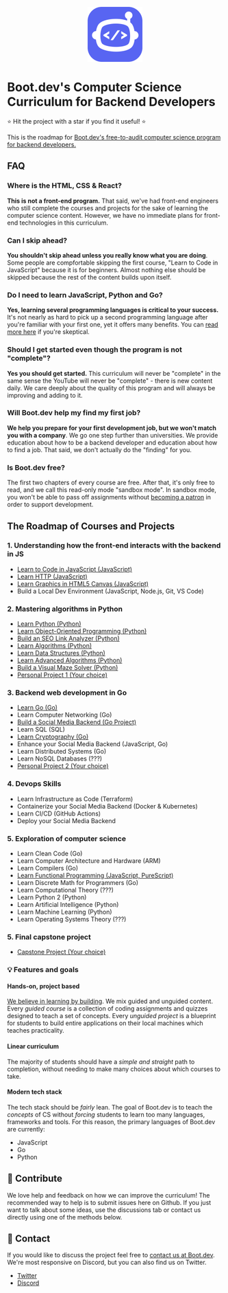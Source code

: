 <p align="center">
  <img width="128" src="logo.png">
</p>

# Boot.dev's Computer Science Curriculum for Backend Developers

⭐ Hit the project with a star if you find it useful! ⭐

This is the roadmap for [Boot.dev's free-to-audit computer science program for backend developers.](https://boot.dev)

## FAQ

### Where is the HTML, CSS & React?

**This is not a front-end program.** That said, we've had front-end engineers who still complete the courses and projects for the sake of learning the computer science content. However, we have no immediate plans for front-end technologies in this curriculum.

### Can I skip ahead?

**You shouldn't skip ahead unless you really know what you are doing**. Some people are compfortable skipping the first course, "Learn to Code in JavaScript" because it is for beginners. Almost nothing else should be skipped because the rest of the content builds upon itself.

### Do I need to learn JavaScript, Python and Go?

**Yes, learning several programming languages is critical to your success.** It's not nearly as hard to pick up a second programming language after you're familiar with your first one, yet it offers many benefits. You can [read more here](https://blog.boot.dev/education/learn-multiple-programming-languages) if you're skeptical.

### Should I get started even though the program is not "complete"?

**Yes you should get started.** This curriculum will never be "complete" in the same sense the YouTube will never be "complete" - there is new content daily. We care deeply about the quality of this program and will always be improving and adding to it.

### Will Boot.dev help my find my first job?

**We help you prepare for your first development job, but we won't match you with a company**. We go one step further than universities. We provide education about how to be a backend developer and education about how to find a job. That said, we don't actually do the "finding" for you.

### Is Boot.dev free?

The first two chapters of every course are free. After that, it's only free to read, and we call this read-only mode "sandbox mode". In sandbox mode, you won't be able to pass off assignments without [becoming a patron](https://boot.dev/pricing) in order to support development.

## The Roadmap of Courses and Projects

### 1. Understanding how the front-end interacts with the backend in JS

* [Learn to Code in JavaScript (JavaScript)](https://boot.dev/learn/learn-code-javascript)
* [Learn HTTP (JavaScript)](https://boot.dev/learn/learn-http)
* [Learn Graphics in HTML5 Canvas (JavaScript)](https://boot.dev/learn/learn-graphics-html5-canvas)
* Build a Local Dev Environment (JavaScript, Node.js, Git, VS Code)

### 2. Mastering algorithms in Python

* [Learn Python (Python)](https://boot.dev/learn/learn-python)
* [Learn Object-Oriented Programming (Python)](https://boot.dev/learn/learn-object-oriented-programming)
* [Build an SEO Link Analyzer (Python)](https://boot.dev/project/59fbb2aa-7d67-4e88-bac8-42f49798a9f5/4a7010c1-e7d3-4cc5-9b1b-d1f4e9f9ce81)
* [Learn Algorithms (Python)](https://boot.dev/learn/learn-algorithms)
* [Learn Data Structures (Python)](https://boot.dev/learn/learn-data-structures)
* [Learn Advanced Algorithms (Python)](https://boot.dev/learn/learn-advanced-algorithms)
* [Build a Visual Maze Solver (Python)](https://boot.dev/project/2b266bb4-2262-49c0-b6d1-75cd8c5e8be8/5b463508-3371-4df9-8a5c-228431af21b9)
* [Personal Project 1 (Your choice)](https://boot.dev/build/personal-project-1)

### 3. Backend web development in Go

* [Learn Go (Go)](https://boot.dev/learn/learn-golang)
* Learn Computer Networking (Go)
* [Build a Social Media Backend (Go Project)](https://boot.dev/project/709a2e74-eb45-46ea-ac26-4b8e6a3ce3e6/e367dd21-a96b-4f45-bccc-89349283c87c)
* Learn SQL (SQL)
* [Learn Cryptography (Go)](https://boot.dev/learn/learn-cryptography)
* Enhance your Social Media Backend (JavaScript, Go)
* Learn Distributed Systems (Go)
* Learn NoSQL Databases (???)
* [Personal Project 2 (Your choice)](https://boot.dev/build/personal-project-2)

### 4. Devops Skills

* Learn Infrastructure as Code (Terraform)
* Containerize your Social Media Backend (Docker & Kubernetes)
* Learn CI/CD (GitHub Actions)
* Deploy your Social Media Backend

### 5. Exploration of computer science

* Learn Clean Code (Go)
* Learn Computer Architecture and Hardware (ARM)
* Learn Compilers (Go)
* [Learn Functional Programming (JavaScript, PureScript)](https://boot.dev/learn/learn-functional-programming)
* Learn Discrete Math for Programmers (Go)
* Learn Computational Theory (???)
* Learn Python 2 (Python)
* Learn Artificial Intelligence (Python)
* Learn Machine Learning (Python)
* Learn Operating Systems Theory (???)

### 5. Final capstone project

* [Capstone Project (Your choice)](https://boot.dev/build/capstone-project)

### 💡 Features and goals

#### Hands-on, project based

[We believe in learning by building](https://blog.boot.dev/about). We mix guided and unguided content. Every *guided course* is a collection of coding assignments and quizzes designed to teach a set of concepts. Every *unguided project* is a blueprint for students to build entire applications on their local machines which teaches practicality.

#### Linear curriculum

The majority of students should have a *simple and straight* path to completion, without needing to make many choices about which courses to take.

#### Modern tech stack

The tech stack should be *fairly* lean. The goal of Boot.dev is to teach the *concepts* of CS without *forcing* students to learn too many languages, frameworks and tools. For this reason, the primary languages of Boot.dev are currently:

* JavaScript
* Go
* Python

## 👏 Contribute

We love help and feedback on how we can improve the curriculum! The recommended way to help is to submit issues here on Github. If you just want to talk about some ideas, use the discussions tab or contact us directly using one of the methods below.

## 💬 Contact

If you would like to discuss the project feel free to [contact us at Boot.dev](https://blog.boot.dev/contact/). We're most responsive on Discord, but you can also find us on Twitter.

* [Twitter](https://twitter.com/bootdotdev)
* [Discord](https://discord.gg/EEkFwbv)
